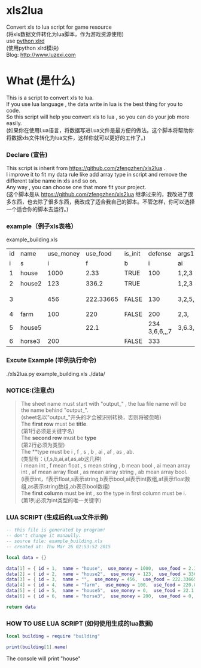 # xls2lua
Convert xls to lua script for game resource<br />
(将xls数据文件转化为lua脚本，作为游戏资源使用)<br />
use [python xlrd](https://pypi.python.org/pypi/xlrd)<br />
(使用python xlrd模块)<br />
Blog: http://www.luzexi.com

# What (是什么)
This is a script to convert xls to lua.<br />
If you use lua language , the data write in lua is the best thing for you to code.<br />
So this script will help you convert xls to lua , so you can do your job more easily.<br />
(如果你在使用Lua语言，将数据写进Lua文件是最方便的做法。这个脚本将帮助你将数据xls文件转化为lua文件，这样你就可以更好的工作了。)<br />

### Declare (宣告)
This script is inherit from https://github.com/zfengzhen/xls2lua .<br />
I improve it to fit my data rule like add array type in script and remove the different talbe name in xls and so on.<br />
Any way , you can choose one that more fit your project.<br />
(这个脚本是从 https://github.com/zfengzhen/xls2lua 继承过来的，我改进了很多东西，也去除了很多东西，我改成了适合我自己的脚本。不管怎样，你可以选择一个适合你的脚本去运行。)

### example（例子xls表格）
example_building.xls  
<table>
    <tr>
        <td>id</td>
        <td>name</td>
        <td>use_money</td>
        <td>use_food</td>
        <td>is_init</td>
        <td>defense</td>
        <td>args1</td>
        <td>args2</td>
        <td>args3</td>
        <td>args4</td>
    </tr>
    <tr>
        <td>i</td>
        <td>s</td>
        <td>i</td>
        <td>f</td>
        <td>b</td>
        <td>i</td>
        <td>ai</td>
        <td>af</td>
        <td>as</td>
        <td>ab</td>
    </tr>
    <tr>
        <td>1</td>
        <td>house</td>
        <td>1000</td>
        <td>2.33</td>
        <td>TRUE</td>
        <td>100</td>
        <td>1,2,3</td>
        <td>1.23,2,3.23</td>
        <td>sdf,23e,s</td>
        <td>true,false,true</td>
    </tr>
    <tr>
        <td>2</td>
        <td>house2</td>
        <td>123</td>
        <td>336.2</td>
        <td>TRUE</td>
        <td></td>
        <td>1,2,3</td>
        <td>1,2.3445,3</td>
        <td>你好,你在哪</td>
        <td>true,false</td>
    </tr>
    <tr>
        <td>3</td>
        <td></td>
        <td>456</td>
        <td>222.33665</td>
        <td>FALSE</td>
        <td>130</td>
        <td>3,2,5,,</td>
        <td>3,2,2.5,,</td>
        <td>我在这里啊,你在那,呢</td>
        <td>false,true</td>
    </tr>
    <tr>
        <td>4</td>
        <td>farm</td>
        <td>100</td>
        <td>220</td>
        <td>FALSE</td>
        <td>200</td>
        <td>2,3,</td>
        <td>200.3,3,234.23,</td>
        <td>df,ssd,dd,dd</td>
        <td></td>
    </tr>
    <tr>
        <td>5</td>
        <td>house5</td>
        <td></td>
        <td>22.1</td>
        <td></td>
        <td>234 3,6,6,,,7</td>
        <td>3,6.3,6,,,7</td>
        <td>ss,d,d,d</td>
        <td>true,true</td>
    </tr>
    <tr>
        <td>6</td>
        <td>horse3</td>
        <td>200</td>
        <td></td>
        <td>FALSE</td>
        <td>333</td>
        <td></td>
        <td></td>
        <td>2e,w,e,we</td>
        <td>false,false,false,false</td>
    </tr>
</table>

### Excute Example (举例执行命令)
./xls2lua.py example_building.xls ./data/

### NOTICE:(注意点)
> The sheet name must start with "output_" , the lua file name will be the name behind "output_". <br />
> (sheet名以"output_"开头的才会被识别转换，否则将被忽略) <br />
> The **first row** must be **title**.  <br />
> (第1行必须是关键字名) <br />
> The **second row** must be **type** <br />
> (第2行必须为类型) <br />
> The **type must be i , f , s , b , ai , af , as , ab. <br />
> (类型有：i,f,s,b,ai,af,as,ab这几种) <br />
> i mean int , f mean float , s mean string , b mean bool , ai mean array int , af mean array float , as mean array string , ab mean array bool. <br />
> (i表示int，f表示float,s表示string,b表示bool,ai表示int数组,af表示float数组,as表示string数组,ab表示bool数组) <br />
> The **first column** must be int , so the type in first column must be i. <br />
> (第1列必须为int类型的唯一关键字) <br />

### LUA SCRIPT (生成后的Lua文件示例)
```lua
-- this file is generated by program!
-- don't change it manaully.
-- source file: example_building.xls
-- created at: Thu Mar 26 02:53:52 2015

local data = {}

data[1] = { id = 1,  name = "house",  use_money = 1000,  use_food = 2.33,  is_init = true,  defense = 100,  aadd = {1,2,3},  aadddss = {1.23,2,3.23},  ddff = {"sdf","23e","s"},  ffdd = {true,false,true}}
data[2] = { id = 2,  name = "house2",  use_money = 123,  use_food = 336.2,  is_init = true,  defense = 0,  aadd = {1,2,3},  aadddss = {1,2.3445,3},  ddff = {"你好","你在哪"},  ffdd = {true,false}}
data[3] = { id = 3,  name = "",  use_money = 456,  use_food = 222.33665,  is_init = false,  defense = 130,  aadd = {3,2,5},  aadddss = {3,2,2.5},  ddff = {"我在这里啊","你在那","呢"},  ffdd = {false,true}}
data[4] = { id = 4,  name = "farm",  use_money = 100,  use_food = 220.0,  is_init = false,  defense = 200,  aadd = {2,3},  aadddss = {200.3,3,234.23},  ddff = {"df","ssd","dd","dd"},  ffdd = {}}
data[5] = { id = 5,  name = "house5",  use_money = 0,  use_food = 22.1,  is_init = false,  defense = 234,  aadd = {3,6,6,7},  aadddss = {3,6.3,6,7},  ddff = {"ss","d","d","d"},  ffdd = {true,true}}
data[6] = { id = 6,  name = "horse3",  use_money = 200,  use_food = 0,  is_init = false,  defense = 333,  aadd = {},  aadddss = {},  ddff = {"2e","w","e","we"},  ffdd = {false,false,false,false}}

return data

```

### HOW TO USE LUA SCRIPT (如何使用生成的lua数据)
```lua
local building = require "building"

print(building[1].name)
```
The console will print "house"
